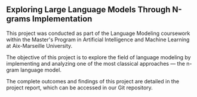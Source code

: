 ## Exploring Large Language Models Through N-grams Implementation

This project was conducted as part of the Language Modeling coursework within the Master's Program in Artificial Intelligence and Machine Learning at Aix-Marseille University.

The objective of this project is to explore the field of language modeling by implementing and analyzing one of the most classical approaches — the n-gram language model.

The complete outcomes and findings of this project are detailed in the project report, which can be accessed in our Git repository.
